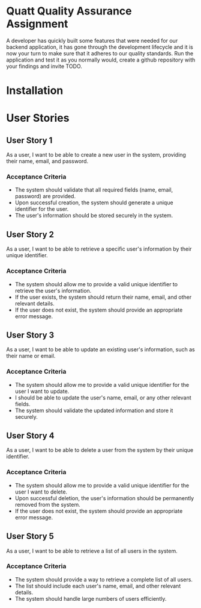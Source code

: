 # Quatt Quality Assurance Assignment
A developer has quickly built some features that were needed for our backend application, it has gone through the development lifecycle and it is now your turn to make sure that it adheres to our quality standards. Run the application and test it as you normally would, create a github repository with your findings and invite TODO.

# Installation


# User Stories

## User Story 1
As a user, I want to be able to create a new user in the system, providing their name, email, and password.

### Acceptance Criteria
- The system should validate that all required fields (name, email, password) are provided.
- Upon successful creation, the system should generate a unique identifier for the user.
- The user's information should be stored securely in the system.

## User Story 2
As a user, I want to be able to retrieve a specific user's information by their unique identifier.

### Acceptance Criteria
- The system should allow me to provide a valid unique identifier to retrieve the user's information.
- If the user exists, the system should return their name, email, and other relevant details.
- If the user does not exist, the system should provide an appropriate error message.

## User Story 3
As a user, I want to be able to update an existing user's information, such as their name or email.

### Acceptance Criteria
- The system should allow me to provide a valid unique identifier for the user I want to update.
- I should be able to update the user's name, email, or any other relevant fields.
- The system should validate the updated information and store it securely.

## User Story 4
As a user, I want to be able to delete a user from the system by their unique identifier.

### Acceptance Criteria
- The system should allow me to provide a valid unique identifier for the user I want to delete.
- Upon successful deletion, the user's information should be permanently removed from the system.
- If the user does not exist, the system should provide an appropriate error message.

## User Story 5
As a user, I want to be able to retrieve a list of all users in the system.

### Acceptance Criteria
- The system should provide a way to retrieve a complete list of all users.
- The list should include each user's name, email, and other relevant details.
- The system should handle large numbers of users efficiently.
